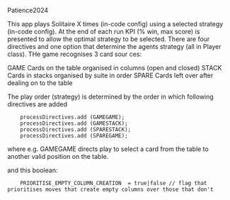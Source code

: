 Patience2024


This app plays Solitaire X times (in-code config) using a selected strategy (in-code config). At the end of each run KPI (% win, max score) is presented
to allow the optimal strategy to be selected. There are four directives and one option that determine the agents strategy (all in Player class).
THe game recognises 3 card sour ces:

GAME  Cards on the table organised in columns (open and closed)
STACK Cards in stacks organised by suite in order 
SPARE Cards left over after dealing on to the table

The play order (strategy) is determined by the order in which following directives are added

        processDirectives.add (GAMEGAME);
        processDirectives.add (GAMESTACK);
        processDirectives.add (SPARESTACK);
        processDirectives.add (SPAREGAME);

where e.g. GAMEGAME directs play to select a card from the table to another valid position on the table.


and this boolean:

        PRIORITISE_EMPTY_COLUMN_CREATION  = true|false // flag that prioritises moves that create empty columns over those that don't
